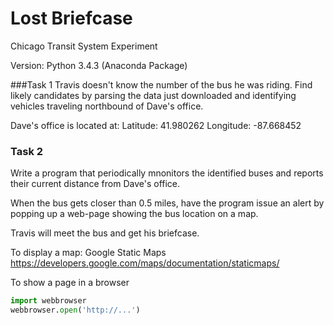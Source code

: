 # Lost Briefcase
Chicago Transit System Experiment

Version: Python 3.4.3 (Anaconda Package)

###Task 1
Travis doesn't know the number of the bus he was riding. Find likely candidates by parsing the data just downloaded and identifying vehicles traveling northbound of Dave's office.

Dave's office is located at:
Latitude: 41.980262
Longitude: -87.668452

### Task 2
Write a program that periodically mnonitors the identified buses and reports their current distance from Dave's office.

When the bus gets closer than 0.5 miles, have the program issue an alert by popping up a web-page showing the bus location on a map.

Travis will meet the bus and get his briefcase.

To display a map: Google Static Maps
https://developers.google.com/maps/documentation/staticmaps/

To show a page in a browser
```python
import webbrowser
webbrowser.open('http://...')
```
